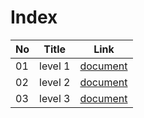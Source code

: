 ﻿# Index
|No|Title|Link|
|-|-|-|
|01|level 1|[document](./doc/C01)|
|02|level 2|[document](./doc/C02)|
|03|level 3|[document](./doc/C03)|

